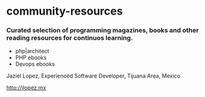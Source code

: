 # community-resources

### Curated selection of programming magazines, books and other reading resources for continuos learning.

- php|architect
- PHP ebooks
- Devops ebooks
 

Jaziel Lopez, Experienced Software Developer, Tijuana Area, Mexico

http://jlopez.mx 

